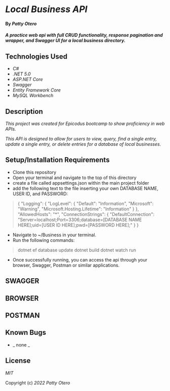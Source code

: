 # _Local Business API_

#### By _**Patty Otero**_

#### _A practice web api with full CRUD functionality, response pagination and wrapper, and Swagger UI for a local business directory._

## Technologies Used

* _C#_
* _.NET 5.0_
* _ASP.NET Core_ 
* _Swagger_
* _Entity Framework Core_
* _MySQL Workbench_

## Description
_This project was created for Epicodus bootcamp to show proficiency in web APIs._

_This API is designed to allow for users to view, query, find a single entry, update a single entry, or delete entries for a database of local businesses._

## Setup/Installation Requirements

* Clone this repository
* Open your terminal and navigate to the top of this directory
* create a file called appsettings.json within the main project folder
* add the following text to the file inserting your own DATABASE NAME, USER ID, and PASSWORD: 
>{
  "Logging": {
    "LogLevel": {
      "Default": "Information",
      "Microsoft": "Warning",
      "Microsoft.Hosting.Lifetime": "Information"
    }
  },
  "AllowedHosts": "*",
  "ConnectionStrings": {
      "DefaultConnection": "Server=localhost;Port=3306;database=[DATABASE NAME HERE];uid=[USER ID HERE];pwd=[PASSWORD HERE];"
  }
}
* Navigate to ~/Business in your terminal.
* Run the following commands:
>dotnet ef database update
>dotnet build
>dotnet watch run
* Once successfully running, you can access the api through your browser, Swagger, Postman or similar applications.

## SWAGGER

## BROWSER

## POSTMAN


## Known Bugs

* _ none _

## License

_MIT_

Copyright (c) _2022_ _Patty Otero_